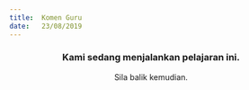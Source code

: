 ```yaml
---
title:  Komen Guru
date:   23/08/2019
---
```


### <center>Kami sedang menjalankan pelajaran ini.</center>
<center>Sila balik kemudian.</center>